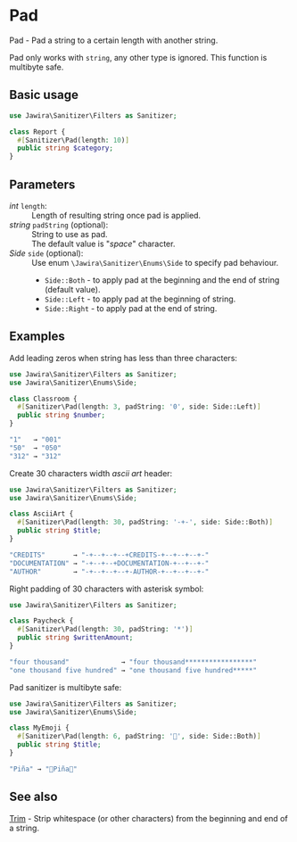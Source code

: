 # Pad

Pad - Pad a string to a certain length with another string.

Pad only works with `string`, any other type is ignored.
This function is multibyte safe.

## Basic usage

```php
use Jawira\Sanitizer\Filters as Sanitizer;

class Report {
  #[Sanitizer\Pad(length: 10)]
  public string $category;
}
```

## Parameters

<dl>
<dt><em>int</em> <code>length</code>:</dt>
<dd>Length of resulting string once pad is applied.</dd>
<dt><em>string</em> <code>padString</code> (optional):</dt>
<dd>
String to use as pad.<br>
The default value is "<em>space</em>" character.
</dd>
<dt><em>Side</em> <code>side</code> (optional):</dt>
<dd>
Use enum <code>\Jawira\Sanitizer\Enums\Side</code> to specify pad behaviour.<br>
<ul>
<li><code>Side::Both</code> - to apply pad at the beginning and the end of string (default value).</li>
<li><code>Side::Left</code> - to apply pad at the beginning of string.</li>
<li><code>Side::Right</code> - to apply pad at the end of string.</li>
</ul>
</dd>
</dl>

## Examples

Add leading zeros when string has less than three characters:

```php
use Jawira\Sanitizer\Filters as Sanitizer;
use Jawira\Sanitizer\Enums\Side;

class Classroom {
  #[Sanitizer\Pad(length: 3, padString: '0', side: Side::Left)]
  public string $number;
}
```

```php
"1"   → "001"
"50"  → "050"
"312" → "312"
```

Create 30 characters width _ascii art_ header:

```php
use Jawira\Sanitizer\Filters as Sanitizer;
use Jawira\Sanitizer\Enums\Side;

class AsciiArt {
  #[Sanitizer\Pad(length: 30, padString: '-+-', side: Side::Both)]
  public string $title;
}
```

```php
"CREDITS"       → "-+--+--+--+CREDITS-+--+--+--+-"
"DOCUMENTATION" → "-+--+--+DOCUMENTATION-+--+--+-"
"AUTHOR"        → "-+--+--+--+-AUTHOR-+--+--+--+-"
```

Right padding of 30 characters with asterisk symbol:

```php
use Jawira\Sanitizer\Filters as Sanitizer;

class Paycheck {
  #[Sanitizer\Pad(length: 30, padString: '*')]
  public string $writtenAmount;
}
```

```php
"four thousand"             → "four thousand*****************"
"one thousand five hundred" → "one thousand five hundred*****"
```

Pad sanitizer is multibyte safe:

```php
use Jawira\Sanitizer\Filters as Sanitizer;
use Jawira\Sanitizer\Enums\Side;

class MyEmoji {
  #[Sanitizer\Pad(length: 6, padString: '🍍', side: Side::Both)]
  public string $title;
}
```

```php
"Piña" → "🍍Piña🍍"
```

## See also

[Trim](Trim.md) - Strip whitespace (or other characters) from the beginning and
end of a string.
